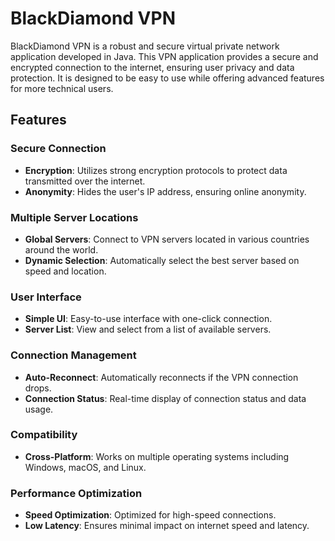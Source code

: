 # BlackDiamond VPN

BlackDiamond VPN is a robust and secure virtual private network application developed in Java. This VPN application provides a secure and encrypted connection to the internet, ensuring user privacy and data protection. It is designed to be easy to use while offering advanced features for more technical users.

## Features

### Secure Connection
- **Encryption**: Utilizes strong encryption protocols to protect data transmitted over the internet.
- **Anonymity**: Hides the user's IP address, ensuring online anonymity.

### Multiple Server Locations
- **Global Servers**: Connect to VPN servers located in various countries around the world.
- **Dynamic Selection**: Automatically select the best server based on speed and location.

### User Interface
- **Simple UI**: Easy-to-use interface with one-click connection.
- **Server List**: View and select from a list of available servers.

### Connection Management
- **Auto-Reconnect**: Automatically reconnects if the VPN connection drops.
- **Connection Status**: Real-time display of connection status and data usage.

### Compatibility
- **Cross-Platform**: Works on multiple operating systems including Windows, macOS, and Linux.

### Performance Optimization
- **Speed Optimization**: Optimized for high-speed connections.
- **Low Latency**: Ensures minimal impact on internet speed and latency.
